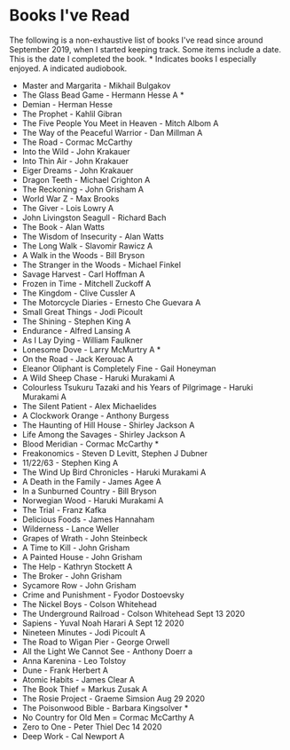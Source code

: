 # Books I've Read
The following is a non-exhaustive list of books I've read since around September 2019, when I started keeping track. Some items include a date. This is the date I completed the book. * Indicates books I especially enjoyed. A indicated audiobook.

- Master and Margarita - Mikhail Bulgakov
- The Glass Bead Game - Hermann Hesse A *
- Demian - Herman Hesse
- The Prophet - Kahlil Gibran
- The Five People You Meet in Heaven - Mitch Albom A
- The Way of the Peaceful Warrior - Dan Millman A
- The Road - Cormac McCarthy
- Into the Wild - John Krakauer
- Into Thin Air - John Krakauer
- Eiger Dreams - John Krakauer
- Dragon Teeth - Michael Crighton A
- The Reckoning - John Grisham A
- World War Z - Max Brooks
- The Giver - Lois Lowry A
- John Livingston Seagull - Richard Bach
- The Book - Alan Watts
- The Wisdom of Insecurity - Alan Watts
- The Long Walk - Slavomir Rawicz A
- A Walk in the Woods - Bill Bryson
- The Stranger in the Woods - Michael Finkel
- Savage Harvest - Carl Hoffman A
- Frozen in Time - Mitchell Zuckoff A
- The Kingdom - Clive Cussler A
- The Motorcycle Diaries - Ernesto Che Guevara A
- Small Great Things - Jodi Picoult
- The Shining - Stephen King A
- Endurance - Alfred Lansing A
- As I Lay Dying - William Faulkner
- Lonesome Dove - Larry McMurtry A *
- On the Road - Jack Kerouac A
- Eleanor Oliphant is Completely Fine - Gail Honeyman
- A Wild Sheep Chase - Haruki Murakami A
- Colourless Tsukuru Tazaki and his Years of Pilgrimage - Haruki Murakami A
- The Silent Patient - Alex Michaelides
- A Clockwork Orange - Anthony Burgess
- The Haunting of Hill House - Shirley Jackson A
- Life Among the Savages - Shirley Jackson A
- Blood Meridian - Cormac McCarthy *
- Freakonomics - Steven D Levitt, Stephen J Dubner
- 11/22/63 - Stephen King A
- The Wind Up Bird Chronicles - Haruki Murakami A
- A Death in the Family - James Agee A
- In a Sunburned Country - Bill Bryson
- Norwegian Wood - Haruki Murakami A
- The Trial - Franz Kafka
- Delicious Foods - James Hannaham
- Wilderness - Lance Weller
- Grapes of Wrath - John Steinbeck
- A Time to Kill - John Grisham
- A Painted House - John Grisham
- The Help - Kathryn Stockett A
- The Broker - John Grisham
- Sycamore Row - John Grisham
- Crime and Punishment - Fyodor Dostoevsky
- The Nickel Boys - Colson Whitehead
- The Underground Railroad - Colson Whitehead Sept 13 2020
- Sapiens - Yuval Noah Harari A Sept 12 2020
- Nineteen Minutes - Jodi Picoult A
- The Road to Wigan Pier - George Orwell
- All the Light We Cannot See - Anthony Doerr a
- Anna Karenina - Leo Tolstoy
- Dune - Frank Herbert A
- Atomic Habits - James Clear A
- The Book Thief = Markus Zusak A
- The Rosie Project - Graeme Simsion Aug 29 2020
- The Poisonwood Bible - Barbara Kingsolver *
- No Country for Old Men = Cormac McCarthy A
- Zero to One - Peter Thiel Dec 14 2020
- Deep Work - Cal Newport A
